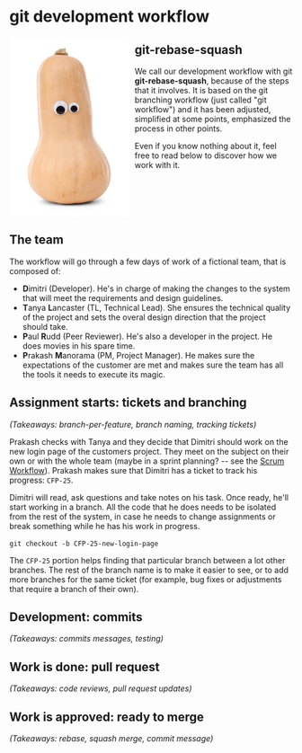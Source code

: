 # git development workflow

<img src="images/squash-mascot.png" align="left" alt="Squash mascot" style="float: left; margin-right: 10px;" />

## git-rebase-squash

We call our development workflow with git **git-rebase-squash**, because of the steps that it involves. It is based on the git branching workflow (just called "git workflow") and it has been adjusted, simplified at some points, emphasized the process in other points.

Even if you know nothing about it, feel free to read below to discover how we work with it.

<br clear="both" />

## The team

The workflow will go through a few days of work of a fictional team, that is composed of:

- **D**imitri (Developer). He's in charge of making the changes to the system that will meet the requirements and design guidelines.
- **T**anya **L**ancaster (TL, Technical Lead). She ensures the technical quality of the project and sets the overal design direction that the project should take.
- **P**aul **R**udd (Peer Reviewer). He's also a developer in the project. He does movies in his spare time.
- **P**rakash **M**anorama (PM, Project Manager). He makes sure the expectations of the customer are met and makes sure the team has all the tools it needs to execute its magic.

## Assignment starts: tickets and branching

_(Takeaways: branch-per-feature, branch naming, tracking tickets)_

Prakash checks with Tanya and they decide that Dimitri should work on the new login page of the customers project. They meet on the subject on their own or with the whole team (maybe in a sprint planning? -- see the [Scrum Workflow](../scrum-workflow/README.md)). Prakash makes sure that Dimitri has a ticket to track his progress: `CFP-25`.

Dimitri will read, ask questions and take notes on his task. Once ready, he'll start working in a branch. All the code that he does needs to be isolated from the rest of the system, in case he needs to change assignments or break something while he has his work in progress.

```console
git checkout -b CFP-25-new-login-page
```

The `CFP-25` portion helps finding that particular branch between a lot other branches. The rest of the branch name is to make it easier to see, or to add more branches for the same ticket (for example, bug fixes or adjustments that require a branch of their own).

## Development: commits

_(Takeaways: commits messages, testing)_

<!-- TODO: Complete -->

## Work is done: pull request

_(Takeaways: code reviews, pull request updates)_

<!-- TODO: Complete -->

## Work is approved: ready to merge

_(Takeaways: rebase, squash merge, commit message)_

<!-- TODO: Complete -->
